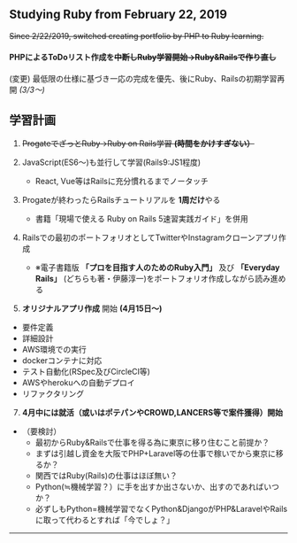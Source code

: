 ## Studying Ruby from February 22, 2019
~~Since 2/22/2019, switched creating portfolio by PHP to Ruby learning.~~

#### PHPによるToDoリスト作成を~~中断しRuby学習開始→Ruby&Railsで作り直し~~
(変更)
最低限の仕様に基づき一応の完成を優先、後にRuby、Railsの初期学習再開 *(3/3～)*

## 学習計画

1. ~~ProgateでざっとRuby→Ruby on Rails学習 **(時間をかけすぎない）**~~

2. JavaScript(ES6～)も並行して学習(Rails9:JS1程度)
   - React, Vue等はRailsに充分慣れるまでノータッチ

3. Progateが終わったらRailsチュートリアルを **1周だけ**やる
   - 書籍「現場で使える Ruby on Rails 5速習実践ガイド」を併用

4. Railsでの最初のポートフォリオとしてTwitterやInstagramクローンアプリ作成
   - ※電子書籍版 **「プロを目指す人のためのRuby入門」** 及び **「Everyday Rails」** (どちらも著・伊藤淳一)をポートフォリオ作成しながら読み進める

5.  **オリジナルアプリ作成** 開始 **(4月15日～)**
- 要件定義
- 詳細設計
- AWS環境での実行
- dockerコンテナに対応
- テスト自動化(RSpec及びCircleCI等)
- AWSやherokuへの自動デプロイ
- リファクタリング

7. **4月中には就活（或いはポテパンやCROWD,LANCERS等で案件獲得）開始**
- （要検討）
  - 最初からRuby&Railsで仕事を得る為に東京に移り住むこと前提か？
  - まずは引越し資金を大阪でPHP+Laravel等の仕事で稼いでから東京に移るか？
  - 関西ではRuby(Rails)の仕事はほぼ無い？
  - Python(≒機械学習？）に手を出すか出さないか、出すのであればいつか？
  - 必ずしもPython=機械学習でなくPython&DjangoがPHP&LaravelやRailsに取って代わるとすれば「今でしょ？」
---

